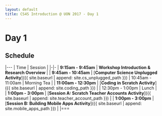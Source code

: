 ```yaml
---
layout: default
title: CS4S Introduction @ UON 2017 - Day 1
---
```


# Day 1

## Schedule

|---
| Time | Session | 
|-|-
| **9:15am - 9:45am** | **Workshop Introduction & Research Overview** |
| **9:45am - 10:45am** | [**Computer Science Unplugged Activity**]({{ site.baseurl | append: site.cs_unplugged_path }})
| 10:45am - 11:00am | Morning Tea |
| **11:00am - 12:30pm** | [**Coding in Scratch Activity**]({{ site.baseurl | append: site.coding_path }}) |
| 12:30pm - 1:00pm | Lunch |
| **1:00pm - 3:00pm** | [**Session A: Scratch Teacher Accounts Activity**]({{ site.baseurl | append: site.teacher_account_path }})  |
| **1:00pm - 3:00pm** | [**Session B: Building Mobile Apps Activity**]({{ site.baseurl | append: site.mobile_apps_path }})  |
|===